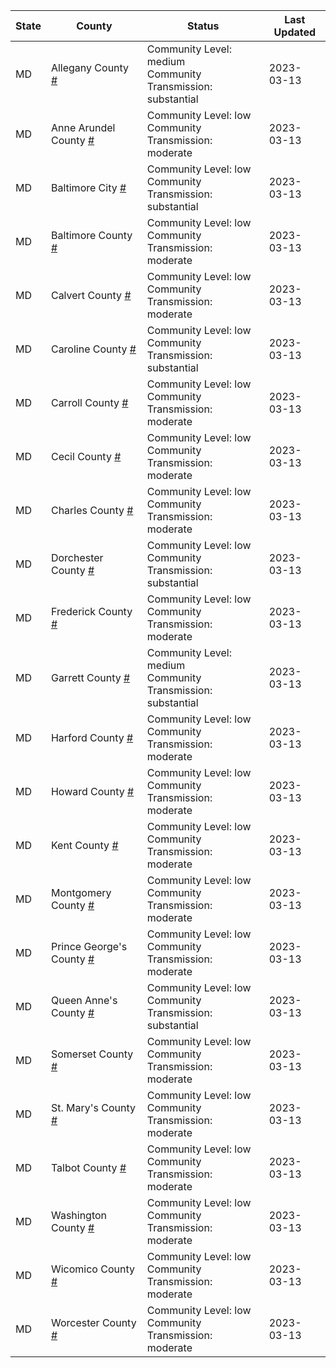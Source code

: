 State | County | Status | Last Updated
--- | --- | --- | --- 
MD | Allegany County <a href="#allegany_county">#</a> | <a name="allegany_county"></a>Community Level: medium<br/>Community Transmission: substantial | 2023-03-13
MD | Anne Arundel County <a href="#anne_arundel_county">#</a> | <a name="anne_arundel_county"></a>Community Level: low<br/>Community Transmission: moderate | 2023-03-13
MD | Baltimore City <a href="#baltimore_city">#</a> | <a name="baltimore_city"></a>Community Level: low<br/>Community Transmission: substantial | 2023-03-13
MD | Baltimore County <a href="#baltimore_county">#</a> | <a name="baltimore_county"></a>Community Level: low<br/>Community Transmission: moderate | 2023-03-13
MD | Calvert County <a href="#calvert_county">#</a> | <a name="calvert_county"></a>Community Level: low<br/>Community Transmission: moderate | 2023-03-13
MD | Caroline County <a href="#caroline_county">#</a> | <a name="caroline_county"></a>Community Level: low<br/>Community Transmission: substantial | 2023-03-13
MD | Carroll County <a href="#carroll_county">#</a> | <a name="carroll_county"></a>Community Level: low<br/>Community Transmission: moderate | 2023-03-13
MD | Cecil County <a href="#cecil_county">#</a> | <a name="cecil_county"></a>Community Level: low<br/>Community Transmission: moderate | 2023-03-13
MD | Charles County <a href="#charles_county">#</a> | <a name="charles_county"></a>Community Level: low<br/>Community Transmission: moderate | 2023-03-13
MD | Dorchester County <a href="#dorchester_county">#</a> | <a name="dorchester_county"></a>Community Level: low<br/>Community Transmission: substantial | 2023-03-13
MD | Frederick County <a href="#frederick_county">#</a> | <a name="frederick_county"></a>Community Level: low<br/>Community Transmission: moderate | 2023-03-13
MD | Garrett County <a href="#garrett_county">#</a> | <a name="garrett_county"></a>Community Level: medium<br/>Community Transmission: substantial | 2023-03-13
MD | Harford County <a href="#harford_county">#</a> | <a name="harford_county"></a>Community Level: low<br/>Community Transmission: moderate | 2023-03-13
MD | Howard County <a href="#howard_county">#</a> | <a name="howard_county"></a>Community Level: low<br/>Community Transmission: moderate | 2023-03-13
MD | Kent County <a href="#kent_county">#</a> | <a name="kent_county"></a>Community Level: low<br/>Community Transmission: moderate | 2023-03-13
MD | Montgomery County <a href="#montgomery_county">#</a> | <a name="montgomery_county"></a>Community Level: low<br/>Community Transmission: moderate | 2023-03-13
MD | Prince George's County <a href="#prince_george's_county">#</a> | <a name="prince_george's_county"></a>Community Level: low<br/>Community Transmission: moderate | 2023-03-13
MD | Queen Anne's County <a href="#queen_anne's_county">#</a> | <a name="queen_anne's_county"></a>Community Level: low<br/>Community Transmission: substantial | 2023-03-13
MD | Somerset County <a href="#somerset_county">#</a> | <a name="somerset_county"></a>Community Level: low<br/>Community Transmission: moderate | 2023-03-13
MD | St. Mary's County <a href="#st._mary's_county">#</a> | <a name="st._mary's_county"></a>Community Level: low<br/>Community Transmission: moderate | 2023-03-13
MD | Talbot County <a href="#talbot_county">#</a> | <a name="talbot_county"></a>Community Level: low<br/>Community Transmission: moderate | 2023-03-13
MD | Washington County <a href="#washington_county">#</a> | <a name="washington_county"></a>Community Level: low<br/>Community Transmission: moderate | 2023-03-13
MD | Wicomico County <a href="#wicomico_county">#</a> | <a name="wicomico_county"></a>Community Level: low<br/>Community Transmission: moderate | 2023-03-13
MD | Worcester County <a href="#worcester_county">#</a> | <a name="worcester_county"></a>Community Level: low<br/>Community Transmission: moderate | 2023-03-13
